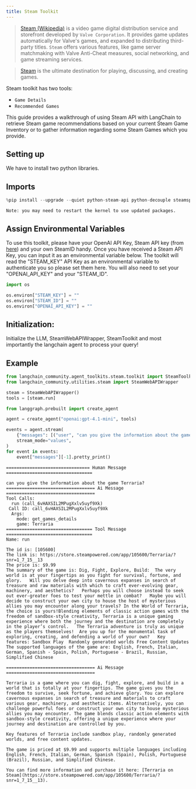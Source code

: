 ```yaml
---
title: Steam Toolkit
---
```


>[Steam (Wikipedia)](https://en.wikipedia.org/wiki/Steam_(service)) is a video game digital distribution service and storefront developed by `Valve Corporation`. It provides game updates automatically for Valve's games, and expanded to distributing third-party titles. `Steam` offers various features, like game server matchmaking with Valve Anti-Cheat measures, social networking, and game streaming services.

>[Steam](https://store.steampowered.com/about/) is the ultimate destination for playing, discussing, and creating games.

Steam toolkit has two tools:
- `Game Details`
- `Recommended Games`

This guide provides a walkthrough of using Steam API with LangChain to retrieve Steam game recommendations based on your current Steam Game Inventory or to gather information regarding some Steam Games which you provide.

## Setting up

We have to install two python libraries.

## Imports


```python
%pip install --upgrade --quiet python-steam-api python-decouple steamspypi
```
```output
Note: you may need to restart the kernel to use updated packages.
```
## Assign Environmental Variables
To use this toolkit, please have your OpenAI API Key, Steam API key (from [here](https://steamcommunity.com/dev/apikey)) and your own SteamID handy. Once you have received a Steam API Key, you can input it as an environmental variable below.
The toolkit will read the "STEAM_KEY" API Key as an environmental variable to authenticate you so please set them here. You will also need to set your "OPENAI_API_KEY" and your "STEAM_ID".


```python
import os

os.environ["STEAM_KEY"] = ""
os.environ["STEAM_ID"] = ""
os.environ["OPENAI_API_KEY"] = ""
```

## Initialization: 
Initialize the LLM, SteamWebAPIWrapper, SteamToolkit and most importantly the langchain agent to process your query!
## Example


```python
from langchain_community.agent_toolkits.steam.toolkit import SteamToolkit
from langchain_community.utilities.steam import SteamWebAPIWrapper

steam = SteamWebAPIWrapper()
tools = [steam.run]
```


```python
from langgraph.prebuilt import create_agent

agent = create_agent("openai:gpt-4.1-mini", tools)
```


```python
events = agent.stream(
    {"messages": [("user", "can you give the information about the game Terraria?")]},
    stream_mode="values",
)
for event in events:
    event["messages"][-1].pretty_print()
```
```output
================================ Human Message =================================

can you give the information about the game Terraria?
================================== Ai Message ==================================
Tool Calls:
  run (call_6vHAXSIL2MPugXxlv5uyf9Xk)
 Call ID: call_6vHAXSIL2MPugXxlv5uyf9Xk
  Args:
    mode: get_games_details
    game: Terraria
================================= Tool Message =================================
Name: run

The id is: [105600]
The link is: https://store.steampowered.com/app/105600/Terraria/?snr=1_7_15__13
The price is: $9.99
The summary of the game is: Dig, Fight, Explore, Build:  The very world is at your fingertips as you fight for survival, fortune, and glory.   Will you delve deep into cavernous expanses in search of treasure and raw materials with which to craft ever-evolving gear, machinery, and aesthetics?   Perhaps you will choose instead to seek out ever-greater foes to test your mettle in combat?   Maybe you will decide to construct your own city to house the host of mysterious allies you may encounter along your travels? In the World of Terraria, the choice is yours!Blending elements of classic action games with the freedom of sandbox-style creativity, Terraria is a unique gaming experience where both the journey and the destination are completely in the player’s control.   The Terraria adventure is truly as unique as the players themselves!  Are you up for the monumental task of exploring, creating, and defending a world of your own?   Key features: Sandbox Play  Randomly generated worlds Free Content Updates 
The supported languages of the game are: English, French, Italian, German, Spanish - Spain, Polish, Portuguese - Brazil, Russian, Simplified Chinese

================================== Ai Message ==================================

Terraria is a game where you can dig, fight, explore, and build in a world that is totally at your fingertips. The game gives you the freedom to survive, seek fortune, and achieve glory. You can explore cavernous expanses in search of treasure and materials to craft various gear, machinery, and aesthetic items. Alternatively, you can challenge powerful foes or construct your own city to house mysterious allies you may encounter. The game blends classic action elements with sandbox-style creativity, offering a unique experience where your journey and destination are controlled by you.

Key features of Terraria include sandbox play, randomly generated worlds, and free content updates.

The game is priced at $9.99 and supports multiple languages including English, French, Italian, German, Spanish (Spain), Polish, Portuguese (Brazil), Russian, and Simplified Chinese.

You can find more information and purchase it here: [Terraria on Steam](https://store.steampowered.com/app/105600/Terraria/?snr=1_7_15__13).
```

```python

```
